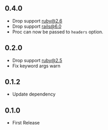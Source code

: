 ## 0.4.0

- Drop support ruby@2.6
- Drop support rails@6.0
- Proc can now be passed to `headers` option.

## 0.2.0

- Drop support ruby@2.5
- Fix keyword args warn

## 0.1.2

- Update dependency

## 0.1.0

- First Release
